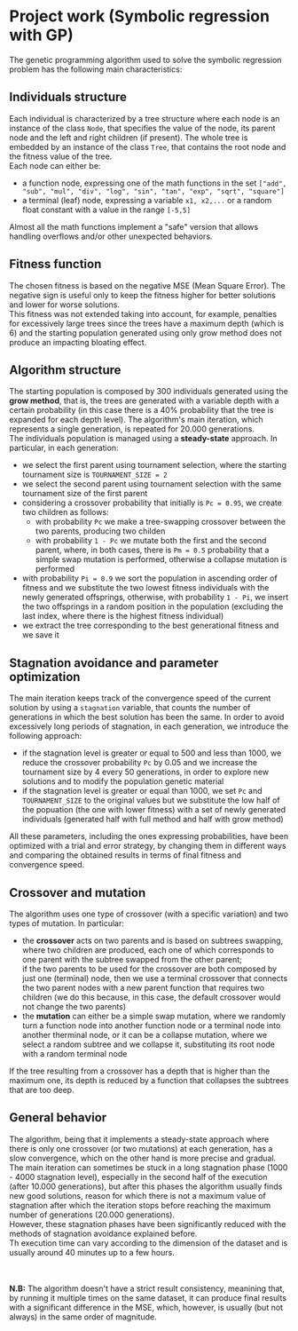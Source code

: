 # Project work (Symbolic regression with GP)
The genetic programming algorithm used to solve the symbolic regression problem has the following main characteristics:

## Individuals structure
Each individual is characterized by a tree structure where each node is an instance of the class `Node`, that specifies the value of the node, its parent node and the left and right children (if present).
The whole tree is embedded by an instance of the class `Tree`, that contains the root node and the fitness value of the tree.<br>
Each node can either be:
- a function node, expressing one of the math functions in the set `["add", "sub", "mul", "div", "log", "sin", "tan", "exp", "sqrt", "square"]`
- a terminal (leaf) node, expressing a variable `x1, x2,...` or a random float constant with a value in the range `[-5,5]`

Almost all the math functions implement a "safe" version that allows handling overflows and/or other unexpected behaviors.

## Fitness function
The chosen fitness is based on the negative MSE (Mean Square Error). The negative sign is useful only to keep the fitness higher for better solutions and lower for worse solutions.<br>
This fitness was not extended taking into account, for example, penalties for excessively large trees since the trees have a maximum depth (which is 6) and the starting population generated using only grow method does not produce an impacting bloating effect.

## Algorithm structure
The starting population is composed by 300 individuals generated using the **grow method**, that is, the trees are generated with a variable depth with a certain probability (in this case there is a 40% probability that the tree is expanded for each depth level). The algorithm's main iteration, which represents a single generation, is repeated for 20.000 generations.<br>
The individuals population is managed using a **steady-state** approach. In particular, in each generation:
- we select the first parent using tournament selection, where the starting tournament size is `TOURNAMENT_SIZE = 2`
- we select the second parent using tournament selection with the same tournament size of the first parent
- considering a crossover probability that initially is `Pc = 0.95`, we create two children as follows:
  - with probability `Pc` we make a tree-swapping crossover between the two parents, producing two childen
  - with probability `1 - Pc` we mutate both the first and the second parent, where, in both cases, there is `Pm = 0.5` probability that a simple swap mutation is performed, otherwise a collapse mutation is performed
- with probability `Pi = 0.9` we sort the population in ascending order of fitness and we substitute the two lowest fitness individuals with the newly generated offsprings, otherwise, with probability `1 - Pi`, we insert the two offsprings in a random position in the population (excluding the last index, where there is the highest fitness individual)
- we extract the tree corresponding to the best generational fitness and we save it

## Stagnation avoidance and parameter optimization
The main iteration keeps track of the convergence speed of the current solution by using a `stagnation` variable, that counts the number of generations in which the best solution has been the same. In order to avoid excessively long periods of stagnation, in each generation, we introduce the following approach:
- if the stagnation level is greater or equal to 500 and less than 1000, we reduce the crossover probability `Pc` by 0.05 and we increase the tournament size by 4 every 50 generations, in order to explore new solutions and to modify the population genetic material
- if the stagnation level is greater or equal than 1000, we set `Pc` and `TOURNAMENT_SIZE` to the original values but we substitute the low half of the popuation (the one with lower fitness) with a set of newly generated individuals (generated half with full method and half with grow method)<br>

All these parameters, including the ones expressing probabilities, have been optimized with a trial and error strategy, by changing them in different ways and comparing the obtained results in terms of final fitness and convergence speed.

## Crossover and mutation
The algorithm uses one type of crossover (with a specific variation) and two types of mutation. In particular:
- the **crossover** acts on two parents and is based on subtrees swapping, where two children are produced, each one of which corresponds to one parent with the subtree swapped from the other parent;<br>
if the two parents to be used for the crossover are both composed by just one (terminal) node, then we use a terminal crossover that connects the two parent nodes with a new parent function that requires two children (we do this because, in this case, the default crossover would not change the two parents)
- the **mutation** can either be a simple swap mutation, where we randomly turn a function node into another function node or a terminal node into another therminal node, or it can be a collapse mutation, where we select a random subtree and we collapse it, substituting its root node with a random terminal node

If the tree resulting from a crossover has a depth that is higher than the maximum one, its depth is reduced by a function that collapses the subtrees that are too deep.

## General behavior
The algorithm, being that it implements a steady-state approach where there is only one crossover (or two mutations) at each generation, has a slow convergence, which on the other hand is more precise and gradual. The main iteration can sometimes be stuck in a long stagnation phase (1000 - 4000 stagnation level), especially in the second half of the execution (after 10.000 generations), but after this phases the algorithm usually finds new good solutions, reason for which there is not a maximum value of stagnation after which the iteration stops before reaching the maximum number of generations (20.000 generations).<br>
However, these stagnation phases have been significantly reduced with the methods of stagnation avoidance explained before.<br>
Th execution time can vary according to the dimension of the dataset and is usually around 40 minutes up to a few hours.<br><br><br>

**N.B:** The algorithm doesn't have a strict result consistency, meanining that, by running it multiple times on the same dataset, it can produce final results with a significant difference in the MSE, which, however, is usually (but not always) in the same order of magnitude.
